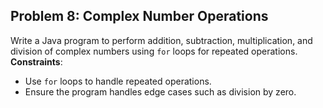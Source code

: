 ## Problem 8: Complex Number Operations
Write a Java program to perform addition, subtraction, multiplication, and division of complex numbers using `for` loops for repeated operations.
**Constraints**:
- Use `for` loops to handle repeated operations.
- Ensure the program handles edge cases such as division by zero.